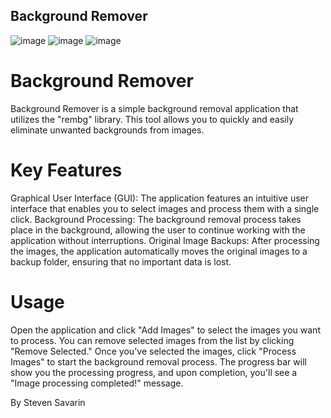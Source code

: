 ## Background Remover
![image](https://github.com/Stevensavarin/background_remover/assets/137004357/67ae1d1d-c682-4331-92ae-2b199f45f3a0)
![image](https://github.com/Stevensavarin/background_remover/assets/137004357/92356435-80af-4c0b-999b-674d15b8501b)
![image](https://github.com/Stevensavarin/background_remover/assets/137004357/31dc3f41-60c3-4abf-9d32-7f4d70fd3b28)
# Background Remover
Background Remover is a simple background removal application that utilizes the "rembg" library. This tool allows you to quickly and easily eliminate unwanted backgrounds from images.

# Key Features
Graphical User Interface (GUI): The application features an intuitive user interface that enables you to select images and process them with a single click.
Background Processing: The background removal process takes place in the background, allowing the user to continue working with the application without interruptions.
Original Image Backups: After processing the images, the application automatically moves the original images to a backup folder, ensuring that no important data is lost.

# Usage
Open the application and click "Add Images" to select the images you want to process.
You can remove selected images from the list by clicking "Remove Selected."
Once you've selected the images, click "Process Images" to start the background removal process.
The progress bar will show you the processing progress, and upon completion, you'll see a "Image processing completed!" message.

By Steven Savarin
